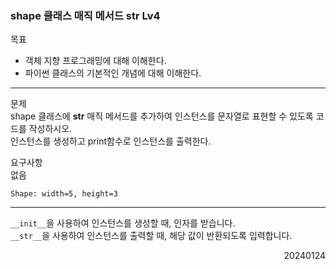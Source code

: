 ### shape 클래스 매직 메서드 __str__ Lv4
목표  
- 객체 지향 프로그래밍에 대해 이해한다.
- 파이썬 클래스의 기본적인 개념에 대해 이해한다.
---
문제  
shape 클래스에 __str__ 매직 메서드를 추가하여 인스턴스를 문자열로 표현할 수 있도록 코드를 작성하시오.  
인스턴스를 생성하고 print함수로 인스턴스를 출력한다.  

요구사항  
없음
```
Shape: width=5, height=3
```
---
`__init__`을 사용하여 인스턴스를 생성할 때, 인자를 받습니다.  
`__str__`을 사용하여 인스턴스를 출력할 때, 해당 값이 반환되도록 입력합니다.
<div style="text-align: right">20240124</div>